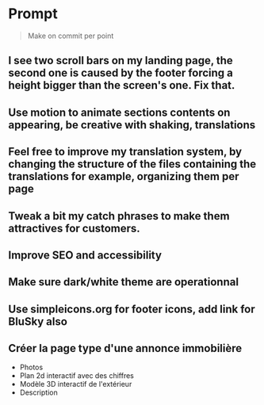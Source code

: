 # Prompt

> Make on commit per point

## I see two scroll bars on my landing page, the second one is caused by the footer forcing a height bigger than the screen's one. Fix that.

## Use motion to animate sections contents on appearing, be creative with shaking, translations

## Feel free to improve my translation system, by changing the structure of the files containing the translations for example, organizing them per page

## Tweak a bit my catch phrases to make them attractives for customers.

## Improve SEO and accessibility

## Make sure dark/white theme are operationnal

## Use simpleicons.org for footer icons, add link for BluSky also

## Créer la page type d'une annonce immobilière
- Photos
- Plan 2d interactif avec des chiffres
- Modèle 3D interactif de l'extérieur
- Description
